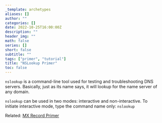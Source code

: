 ```yaml
---
_template: archetypes
aliases: []
author: ""
categories: []
date: 2022-10-25T16:00:00Z
description: ""
header_img: ""
math: false
series: []
short: false
subtitle: ""
tags: ["primer", "tutorial"]
title: "NSLookup Primer"
toc: false
---
```


`nslookup` is a command-line tool used for testing and troubleshooting DNS servers. Basically, just as its name says, it will lookup for the name server of any domain.

`nslookup` can be used in two modes: interactive and non-interactive. To initiate interactive mode, type the command name only: `nslookup`

Related: [MX Record Primer](/posts/mx-record-primer "MX Record Primer")
